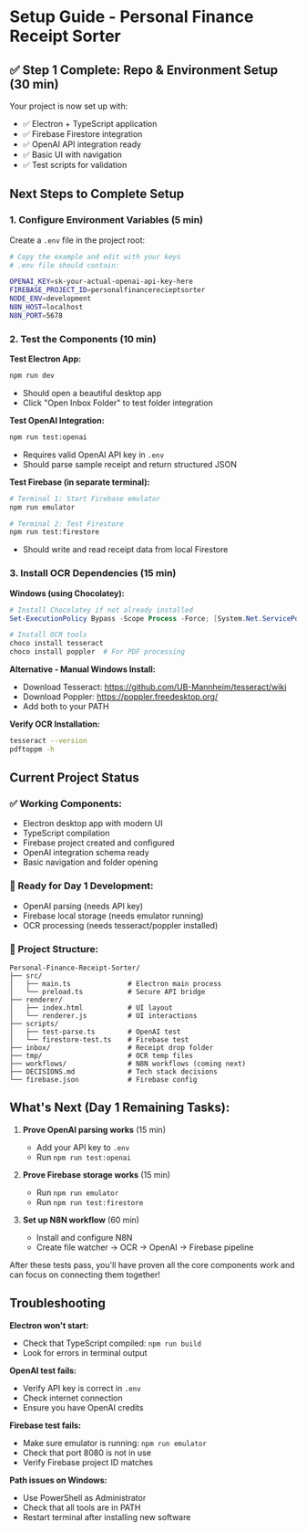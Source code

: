 # Setup Guide - Personal Finance Receipt Sorter

## ✅ Step 1 Complete: Repo & Environment Setup (30 min)

Your project is now set up with:
- ✅ Electron + TypeScript application
- ✅ Firebase Firestore integration
- ✅ OpenAI API integration ready
- ✅ Basic UI with navigation
- ✅ Test scripts for validation

## Next Steps to Complete Setup

### 1. Configure Environment Variables (5 min)

Create a `.env` file in the project root:

```bash
# Copy the example and edit with your keys
# .env file should contain:

OPENAI_KEY=sk-your-actual-openai-api-key-here
FIREBASE_PROJECT_ID=personalfinancerecieptsorter
NODE_ENV=development
N8N_HOST=localhost
N8N_PORT=5678
```

### 2. Test the Components (10 min)

**Test Electron App:**
```bash
npm run dev
```
- Should open a beautiful desktop app
- Click "Open Inbox Folder" to test folder integration

**Test OpenAI Integration:**
```bash
npm run test:openai
```
- Requires valid OpenAI API key in `.env`
- Should parse sample receipt and return structured JSON

**Test Firebase (in separate terminal):**
```bash
# Terminal 1: Start Firebase emulator
npm run emulator

# Terminal 2: Test Firestore
npm run test:firestore
```
- Should write and read receipt data from local Firestore

### 3. Install OCR Dependencies (15 min)

**Windows (using Chocolatey):**
```powershell
# Install Chocolatey if not already installed
Set-ExecutionPolicy Bypass -Scope Process -Force; [System.Net.ServicePointManager]::SecurityProtocol = [System.Net.ServicePointManager]::SecurityProtocol -bor 3072; iex ((New-Object System.Net.WebClient).DownloadString('https://community.chocolatey.org/install.ps1'))

# Install OCR tools
choco install tesseract
choco install poppler  # For PDF processing
```

**Alternative - Manual Windows Install:**
- Download Tesseract: https://github.com/UB-Mannheim/tesseract/wiki
- Download Poppler: https://poppler.freedesktop.org/
- Add both to your PATH

**Verify OCR Installation:**
```bash
tesseract --version
pdftoppm -h
```

## Current Project Status

### ✅ Working Components:
- Electron desktop app with modern UI
- TypeScript compilation
- Firebase project created and configured
- OpenAI integration schema ready
- Basic navigation and folder opening

### 🔄 Ready for Day 1 Development:
- OpenAI parsing (needs API key)
- Firebase local storage (needs emulator running)
- OCR processing (needs tesseract/poppler installed)

### 📁 Project Structure:
```
Personal-Finance-Receipt-Sorter/
├── src/
│   ├── main.ts              # Electron main process
│   └── preload.ts           # Secure API bridge
├── renderer/
│   ├── index.html           # UI layout
│   └── renderer.js          # UI interactions
├── scripts/
│   ├── test-parse.ts        # OpenAI test
│   └── firestore-test.ts    # Firebase test
├── inbox/                   # Receipt drop folder
├── tmp/                     # OCR temp files
├── workflows/               # N8N workflows (coming next)
├── DECISIONS.md             # Tech stack decisions
└── firebase.json            # Firebase config
```

## What's Next (Day 1 Remaining Tasks):

1. **Prove OpenAI parsing works** (15 min)
   - Add your API key to `.env`
   - Run `npm run test:openai`

2. **Prove Firebase storage works** (15 min)
   - Run `npm run emulator` 
   - Run `npm run test:firestore`

3. **Set up N8N workflow** (60 min)
   - Install and configure N8N
   - Create file watcher → OCR → OpenAI → Firebase pipeline

After these tests pass, you'll have proven all the core components work and can focus on connecting them together!

## Troubleshooting

**Electron won't start:**
- Check that TypeScript compiled: `npm run build`
- Look for errors in terminal output

**OpenAI test fails:**
- Verify API key is correct in `.env`
- Check internet connection
- Ensure you have OpenAI credits

**Firebase test fails:**
- Make sure emulator is running: `npm run emulator`
- Check that port 8080 is not in use
- Verify Firebase project ID matches

**Path issues on Windows:**
- Use PowerShell as Administrator
- Check that all tools are in PATH
- Restart terminal after installing new software 